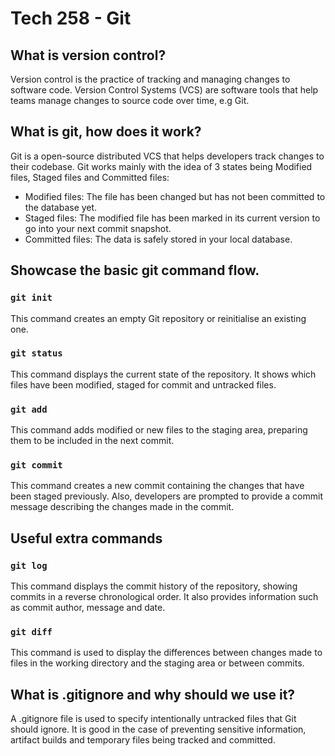 # Tech 258 - Git

## What is version control?
Version control is the practice of tracking and managing changes to software code. Version Control Systems (VCS) are software tools that help teams manage changes to source code over time, e.g Git.

## What is git, how does it work?
Git is a open-source distributed VCS that helps developers track changes to their codebase. Git works mainly with the idea of 3 states being Modified files, Staged files and Committed files:

- Modified files: The file has been changed but has not been committed to the database yet.
- Staged files: The modified file has been marked in its current version to go into your next commit snapshot.
- Committed files: The data is safely stored in your local database.

## Showcase the basic git command flow.
### `git init`
This command creates an empty Git repository or reinitialise an existing one.
### `git status`
This command displays the current state of the repository. It shows which files have been modified, staged for commit and untracked files.
### `git add`
This command adds modified or new files to the staging area, preparing them to be included in the next commit.
### `git commit`
This command creates a new commit containing the changes that have been staged previously. Also, developers are prompted to provide a commit message describing the changes made in the commit.

## Useful extra commands
### `git log`
This command displays the commit history of the repository, showing commits in a reverse chronological order. It also provides information such as commit author, message and date.
### `git diff`
This command is used to display the differences between changes made to files in the working directory and the staging area or between commits.

## What is .gitignore and why should we use it?
A .gitignore file is used to specify intentionally untracked files that Git should ignore. It is good in the case of preventing sensitive information, artifact builds and temporary files being tracked and committed.

